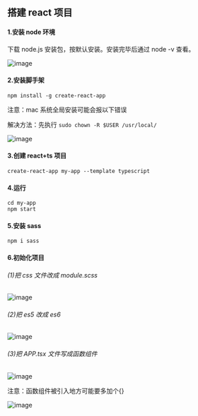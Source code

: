 ## 搭建 react 项目

#### 1.安装 node 环境

下载 node.js 安装包，按默认安装。安装完毕后通过 node -v 查看。

![image](https://github.com/chenmeiling12/StudyNotes/assets/108569295/fa5bdd44-2552-4b6f-8a9c-8d000e8ca30f)

#### 2.安装脚手架

```
npm install -g create-react-app
```

注意：mac 系统全局安装可能会报以下错误

解决方法：先执行 `sudo chown -R $USER /usr/local/`

![image](https://github.com/chenmeiling12/StudyNotes/assets/108569295/9364332a-8e30-4539-876d-b63a08b94d90)

#### 3.创建 react+ts 项目

```
create-react-app my-app --template typescript
```

#### 4.运行

```
cd my-app
npm start
```

#### 5.安装 sass

```
npm i sass
```

#### 6.初始化项目

###### (1)把 css 文件改成 module.scss

![image](https://github.com/chenmeiling12/StudyNotes/assets/108569295/bf9b42da-bd4d-454a-8ace-76118ece4d14)

###### (2)把 es5 改成 es6

![image](https://github.com/chenmeiling12/StudyNotes/assets/108569295/520725f5-7b87-4259-8b23-1dac8c4551f1)

###### (3)把 APP.tsx 文件写成函数组件

![image](https://github.com/chenmeiling12/StudyNotes/assets/108569295/d79e5372-e7c5-46ef-927e-8b913a6c0378)

注意：函数组件被引入地方可能要多加个{}

![image](https://github.com/chenmeiling12/StudyNotes/assets/108569295/b9648436-3e88-4ea5-8feb-586c3d9a3143)
